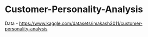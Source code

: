 # Customer-Personality-Analysis

Data - https://www.kaggle.com/datasets/imakash3011/customer-personality-analysis
